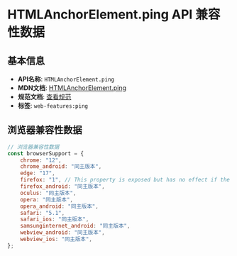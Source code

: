 # HTMLAnchorElement.ping API 兼容性数据

## 基本信息

- **API名称**: `HTMLAnchorElement.ping`
- **MDN文档**: [HTMLAnchorElement.ping](https://developer.mozilla.org/docs/Web/API/HTMLAnchorElement/ping)
- **规范文档**: [查看规范](https://html.spec.whatwg.org/multipage/text-level-semantics.html#dom-a-ping)
- **标签**: `web-features:ping`

## 浏览器兼容性数据

```javascript
// 浏览器兼容性数据
const browserSupport = {
    chrome: "12",
    chrome_android: "同主版本",
    edge: "17",
    firefox: "1", // This property is exposed but has no effect if the `browser.send_pings` preference is not set to `tru...,
    firefox_android: "同主版本",
    oculus: "同主版本",
    opera: "同主版本",
    opera_android: "同主版本",
    safari: "5.1",
    safari_ios: "同主版本",
    samsunginternet_android: "同主版本",
    webview_android: "同主版本",
    webview_ios: "同主版本",
};

```

